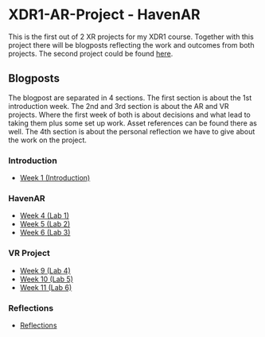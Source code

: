 # XDR1-AR-Project - HavenAR

This is the first out of 2 XR projects for my XDR1 course. Together with this project there will be blogposts reflecting the work and outcomes from both projects. The second project could be found [here](https://github.com/Mar7inD/XRD1-VR-Project).

## Blogposts
The blogpost are separated in 4 sections. The first section is about the 1st introduction week. The 2nd and 3rd section is about the AR and VR projects. Where the first week of both is about decisions and what lead to taking them plus some set up work. Asset references can be found there as well. The 4th section is about the personal reflection we have to give about the work on the project.  

### Introduction
- [Week 1 (Introduction)](blogposts/week1_introduction.md)

### HavenAR
- [Week 4 (Lab 1)](blogposts/week4_lab1.md)
- [Week 5 (Lab 2)](blogposts/week5_lab2.md)
- [Week 6 (Lab 3)](blogposts/week6_lab3.md)

### VR Project
- [Week 9 (Lab 4)](blogposts/week7_lab4.md)
- [Week 10 (Lab 5)](blogposts/week8_lab5.md)
- [Week 11 (Lab 6)](blogposts/week9_lab6.md)

### Reflections
- [Reflections](blogposts/reflections.md)
